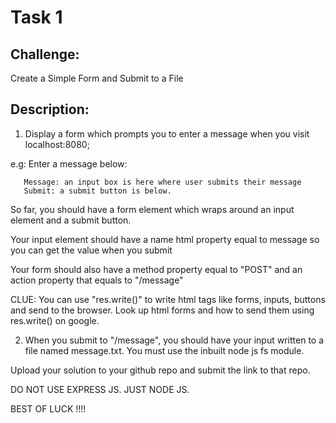 # Task 1 

## Challenge: 
Create a Simple Form and Submit to a File

## Description:
1. Display a form which prompts you to enter a message when you visit localhost:8080;

e.g:  Enter a message below:       

       Message: an input box is here where user submits their message
       Submit: a submit button is below.

So far, you should have a form element which wraps around an input element and a submit button. 

Your input element should have a name html property equal to message so you can get the value when you submit

Your form should also have a method property equal to "POST" and an action property that equals to "/message"

CLUE: You can use "res.write()" to write html tags like forms, inputs, buttons and send to the browser. Look up html forms and how to send them using res.write() on google. 

2. When you submit to "/message", you should have your input written to a file named message.txt. You must use the inbuilt node js fs module.

 
Upload your solution to your github repo and submit the link to that repo.

DO NOT USE EXPRESS JS. JUST NODE JS.

BEST OF LUCK !!!!

